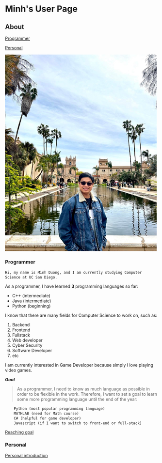 # Minh's User Page

## About

[Programmer](https://m7duong.github.io/CSE-110/#programmer)

[Personal](https://m7duong.github.io/CSE-110/#personal)

<img src="IMG_1000.jpg" alt="IMG_1000" width="500"/>

### Programmer

    Hi, my name is Minh Duong, and I am currently studying Computer Science at UC San Diego.

As a programmer, I have learned **3** programming languages so far:
  - C++ (intermediate)
  - Java (intermediate)
  - Python (beginning)

I know that there are many fields for Computer Science to work on, such as: 
1. Backend
2. Frontend
3. Fullstack
4. Web developer
5. Cyber Security
6. Software Developer
7. etc

I am currently interested in Game Developer because simply I love playing video games. 

***Goal***

> As a programmer, I need to know as much language as possible in order to be flexible in the work. Therefore, I want to set a goal to learn some more programming language until the end of the year:

        Python (most popular programming language)
        MATHLAB (need for Math course)
        C# (helpful for game developer)
        Javascript (if I want to switch to front-end or full-stack)

[Reaching goal](https://www.google.com/url?sa=i&url=https%3A%2F%2Fdribbble.com%2Fshots%2F9701661-Hard-Work-The-Only-Shortcut-to-Success%2Fattachments%2F1731041%3Fmode%3Dmedia&psig=AOvVaw2LxK3vVmCijI8cpVxzYU4_&ust=1680831119975000&source=images&cd=vfe&ved=0CA4QjRxqFwoTCMj134COlP4CFQAAAAAdAAAAABAE)

### Personal

[Personal introduction](https://m7duong.github.io/CSE-110/personal.html)
